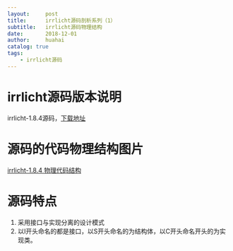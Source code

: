 ```yaml
---
layout:     post
title:      irrlicht源码剖析系列（1）
subtitle:   irrlicht源码物理结构
date:       2018-12-01
author:     huahai
catalog: true
tags:
    - irrlicht源码
---
```


# irrlicht源码版本说明
irrlicht-1.8.4源码，[下载地址](http://irrlicht.sourceforge.net/?page_id=10)

# 源码的代码物理结构图片
[irrlicht-1.8.4 物理代码结构](https://github.com/hahahuahai/hahahuahai.github.io/blob/master/images/posts/2018-12-01-irrlicht%E6%BA%90%E7%A0%81%E5%89%96%E6%9E%90%E7%B3%BB%E5%88%97%EF%BC%881%EF%BC%89/irrlicht-1.8.4%20%E7%89%A9%E7%90%86%E4%BB%A3%E7%A0%81%E7%BB%93%E6%9E%84.png)

# 源码特点
1. 采用接口与实现分离的设计模式
2. 以I开头命名的都是接口，以S开头命名的为结构体，以C开头命名开头的为实现类。